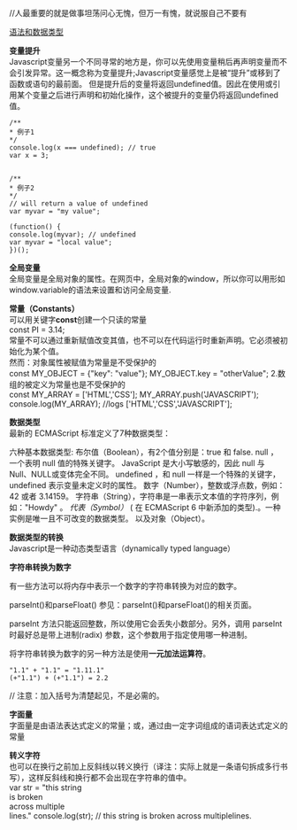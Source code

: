 

//人最重要的就是做事坦荡问心无愧，但万一有愧，就说服自己不要有

[语法和数据类型](https://developer.mozilla.org/zh-CN/docs/Web/JavaScript/Guide/Grammar_and_types#Guide/Grammar_and_types#%E5%AD%97%E9%9D%A2%E9%87%8F_(Literals))

__变量提升__  
Javascript变量另一个不同寻常的地方是，你可以先使用变量稍后再声明变量而不会引发异常。这一概念称为变量提升;Javascript变量感觉上是被“提升”或移到了函数或语句的最前面。
但是提升后的变量将返回undefined值。因此在使用或引用某个变量之后进行声明和初始化操作，这个被提升的变量仍将返回undefined值。  

    /**
    * 例子1
    */
    console.log(x === undefined); // true
    var x = 3;


    /**
    * 例子2
    */
    // will return a value of undefined
    var myvar = "my value";

    (function() {
    console.log(myvar); // undefined
    var myvar = "local value";
    })();



__全局变量__  
全局变量是全局对象的属性。在网页中，全局对象的window，所以你可以用形如window.variable的语法来设置和访问全局变量.  

__常量（Constants）__  
可以用关键字**const**创建一个只读的常量  
    const PI = 3.14;  
常量不可以通过重新赋值改变其值，也不可以在代码运行时重新声明。它必须被初始化为某个值。  
然而：对象属性被赋值为常量是不受保护的  
    const MY_OBJECT = {"key": "value"};
    MY_OBJECT.key = "otherValue";
2.数组的被定义为常量也是不受保护的  
    const MY_ARRAY = ['HTML','CSS'];
    MY_ARRAY.push('JAVASCRIPT');
    console.log(MY_ARRAY); //logs ['HTML','CSS','JAVASCRIPT'];  



__数据类型__  
最新的 ECMAScript 标准定义了7种数据类型：

六种基本数据类型:
    布尔值（Boolean），有2个值分别是：true 和 false.
    null ， 一个表明 null 值的特殊关键字。 JavaScript 是大小写敏感的，因此 null 与 Null、NULL或变体完全不同。
    undefined ，和 null 一样是一个特殊的关键字，undefined 表示变量未定义时的属性。
    数字（Number），整数或浮点数，例如： 42 或者 3.14159。
    字符串（String），字符串是一串表示文本值的字符序列，例如："Howdy" 。
    *代表（Symbol）* ( 在 ECMAScript 6 中新添加的类型).。一种实例是唯一且不可改变的数据类型。
以及对象（Object）。


__数据类型的转换__  
Javascript是一种动态类型语言（dynamically typed language）


__字符串转换为数字__  

有一些方法可以将内存中表示一个数字的字符串转换为对应的数字。

parseInt()和parseFloat()
参见：parseInt()和parseFloat()的相关页面。

 parseInt 方法只能返回整数，所以使用它会丢失小数部分。另外，调用 parseInt 时最好总是带上进制(radix) 参数，这个参数用于指定使用哪一种进制。

将字符串转换为数字的另一种方法是使用**一元加法运算符**。

    "1.1" + "1.1" = "1.11.1"
    (+"1.1") + (+"1.1") = 2.2   
// 注意：加入括号为清楚起见，不是必需的。

__字面量__  
字面量是由语法表达式定义的常量；或，通过由一定字词组成的语词表达式定义的常量  


__转义字符__  
也可以在换行之前加上反斜线以转义换行（译注：实际上就是一条语句拆成多行书写），这样反斜线和换行都不会出现在字符串的值中。  
    var str = "this string \
    is broken \
    across multiple\
    lines."
    console.log(str);   // this string is broken across multiplelines.
